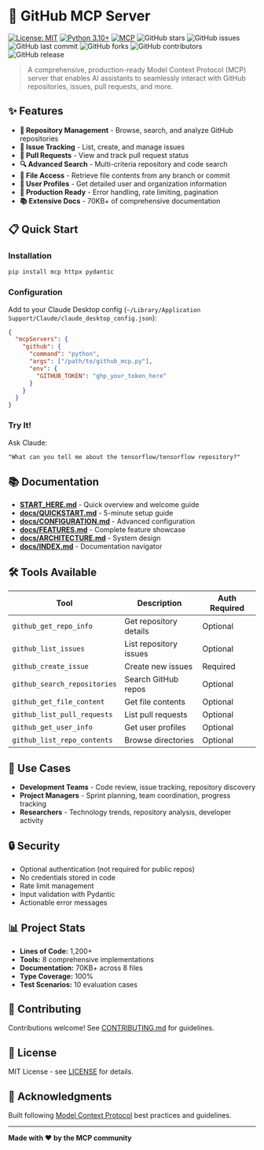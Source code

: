 # 🚀 GitHub MCP Server

[![License: MIT](https://img.shields.io/badge/License-MIT-yellow.svg)](https://opensource.org/licenses/MIT)
[![Python 3.10+](https://img.shields.io/badge/python-3.10+-blue.svg)](https://www.python.org/downloads/)
[![MCP](https://img.shields.io/badge/MCP-Compatible-green.svg)](https://modelcontextprotocol.io)
![GitHub stars](https://img.shields.io/github/stars/crypto-ninja/github-mcp-server)
![GitHub issues](https://img.shields.io/github/issues/crypto-ninja/github-mcp-server)
![GitHub last commit](https://img.shields.io/github/last-commit/crypto-ninja/github-mcp-server)
![GitHub forks](https://img.shields.io/github/forks/crypto-ninja/github-mcp-server)
![GitHub contributors](https://img.shields.io/github/contributors/crypto-ninja/github-mcp-server)
![GitHub release](https://img.shields.io/github/v/release/crypto-ninja/github-mcp-server)

> A comprehensive, production-ready Model Context Protocol (MCP) server that enables AI assistants to seamlessly interact with GitHub repositories, issues, pull requests, and more.

## ✨ Features

- **🏢 Repository Management** - Browse, search, and analyze GitHub repositories
- **🐛 Issue Tracking** - List, create, and manage issues
- **🔀 Pull Requests** - View and track pull request status
- **🔍 Advanced Search** - Multi-criteria repository and code search
- **📄 File Access** - Retrieve file contents from any branch or commit
- **👤 User Profiles** - Get detailed user and organization information
- **🎯 Production Ready** - Error handling, rate limiting, pagination
- **📚 Extensive Docs** - 70KB+ of comprehensive documentation

## 📋 Quick Start

### Installation

```bash
pip install mcp httpx pydantic
```

### Configuration

Add to your Claude Desktop config (`~/Library/Application Support/Claude/claude_desktop_config.json`):

```json
{
  "mcpServers": {
    "github": {
      "command": "python",
      "args": ["/path/to/github_mcp.py"],
      "env": {
        "GITHUB_TOKEN": "ghp_your_token_here"
      }
    }
  }
}
```

### Try It!

Ask Claude:
```
"What can you tell me about the tensorflow/tensorflow repository?"
```

## 📚 Documentation

- **[START_HERE.md](START_HERE.md)** - Quick overview and welcome guide
- **[docs/QUICKSTART.md](docs/QUICKSTART.md)** - 5-minute setup guide
- **[docs/CONFIGURATION.md](docs/CONFIGURATION.md)** - Advanced configuration
- **[docs/FEATURES.md](docs/FEATURES.md)** - Complete feature showcase
- **[docs/ARCHITECTURE.md](docs/ARCHITECTURE.md)** - System design
- **[docs/INDEX.md](docs/INDEX.md)** - Documentation navigator

## 🛠️ Tools Available

| Tool | Description | Auth Required |
|------|-------------|---------------|
| `github_get_repo_info` | Get repository details | Optional |
| `github_list_issues` | List repository issues | Optional |
| `github_create_issue` | Create new issues | Required |
| `github_search_repositories` | Search GitHub repos | Optional |
| `github_get_file_content` | Get file contents | Optional |
| `github_list_pull_requests` | List pull requests | Optional |
| `github_get_user_info` | Get user profiles | Optional |
| `github_list_repo_contents` | Browse directories | Optional |

## 🎯 Use Cases

- **Development Teams** - Code review, issue tracking, repository discovery
- **Project Managers** - Sprint planning, team coordination, progress tracking
- **Researchers** - Technology trends, repository analysis, developer activity

## 🔒 Security

- Optional authentication (not required for public repos)
- No credentials stored in code
- Rate limit management
- Input validation with Pydantic
- Actionable error messages

## 📊 Project Stats

- **Lines of Code:** 1,200+
- **Tools:** 8 comprehensive implementations
- **Documentation:** 70KB+ across 8 files
- **Type Coverage:** 100%
- **Test Scenarios:** 10 evaluation cases

## 🤝 Contributing

Contributions welcome! See [CONTRIBUTING.md](CONTRIBUTING.md) for guidelines.

## 📄 License

MIT License - see [LICENSE](LICENSE) for details.

## 🙏 Acknowledgments

Built following [Model Context Protocol](https://modelcontextprotocol.io) best practices and guidelines.

---

**Made with ❤️ by the MCP community**
